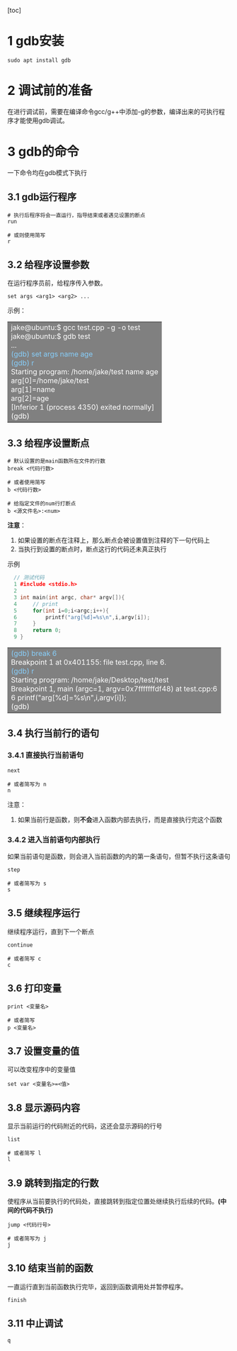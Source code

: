 [toc]
# 1 gdb安装
```shell
sudo apt install gdb
```
# 2 调试前的准备
在进行调试前，需要在编译命令gcc/g++中添加-g的参数，编译出来的可执行程序才能使用gdb调试。
# 3 gdb的命令
一下命令均在gdb模式下执行
## 3.1 gdb运行程序
```shell
# 执行后程序将会一直运行，指导结束或者遇见设置的断点
run

# 或则使用简写 
r
```

##  3.2 给程序设置参数
在运行程序员前，给程序传入参数。
```shell
set args <arg1> <arg2> ...
```
示例：
<table><tr><td bgcolor=gray>
<font color=white>
jake@ubuntu:$ gcc test.cpp -g -o test<br>
jake@ubuntu:$ gdb test<br>
...<br>
<font color="87CEFA">(gdb) set args name age<br>
(gdb) r</font><br>
Starting program: /home/jake/test name age<br>
arg[0]=/home/jake/test<br>
arg[1]=name<br>
arg[2]=age<br>
[Inferior 1 (process 4350) exited normally]<br>
(gdb) 
</font>
</td></tr></table>

## 3.3 给程序设置断点
```shell
# 默认设置的是main函数所在文件的行数
break <代码行数>

# 或者使用简写
b <代码行数>

# 给指定文件的num行打断点
b <源文件名>:<num>
```
**注意**：
1. 如果设置的断点在注释上，那么断点会被设置值到注释的下一句代码上
2. 当执行到设置的断点时，断点这行的代码还未真正执行

示例
```c++
  // 测试代码
  1 #include <stdio.h>
  2 
  3 int main(int argc, char* argv[]){
  4     // print
  5     for(int i=0;i<argc;i++){
  6         printf("arg[%d]=%s\n",i,argv[i]);
  7     }
  8     return 0;
  9 }
```

<table><tr><td bgcolor=gray>
<font color=white>
<font color="87CEFA">(gdb) break 6</font><br>
Breakpoint 1 at 0x401155: file test.cpp, line 6.<br>
<font color="87CEFA">(gdb) r</font><br>
Starting program: /home/jake/Desktop/test/test <br>
Breakpoint 1, main (argc=1, argv=0x7fffffffdf48) at test.cpp:6<br>
6	        printf("arg[%d]=%s\n",i,argv[i]);<br>
(gdb) <br>
</font>
</td></tr></table>

## 3.4 执行当前行的语句
### 3.4.1 直接执行当前语句
```shell
next 

# 或者简写为 n
n
```
注意：
1. 如果当前行是函数，则**不会**进入函数内部去执行，而是直接执行完这个函数

### 3.4.2 进入当前语句内部执行
如果当前语句是函数，则会进入当前函数的内的第一条语句，但暂不执行这条语句
```shell
step

# 或者简写为 s
s
```

## 3.5 继续程序运行
继续程序运行，直到下一个断点
```shell
continue

# 或者简写 c
c
```

## 3.6 打印变量
```shell
print <变量名>

# 或者简写
p <变量名>
```

## 3.7 设置变量的值

可以改变程序中的变量值
```shell
set var <变量名>=<值>
```

## 3.8 显示源码内容
显示当前运行的代码附近的代码，这还会显示源码的行号
```shell
list 

# 或者简写 l
l
```

## 3.9 跳转到指定的行数

使程序从当前要执行的代码处，直接跳转到指定位置处继续执行后续的代码。**(中间的代码不执行)**
```shell
jump <代码行号>

# 或者简写为 j 
j
```

## 3.10 结束当前的函数
一直运行直到当前函数执行完毕，返回到函数调用处并暂停程序。
```shell
finish
```

## 3.11 中止调试
```shell
q
```



